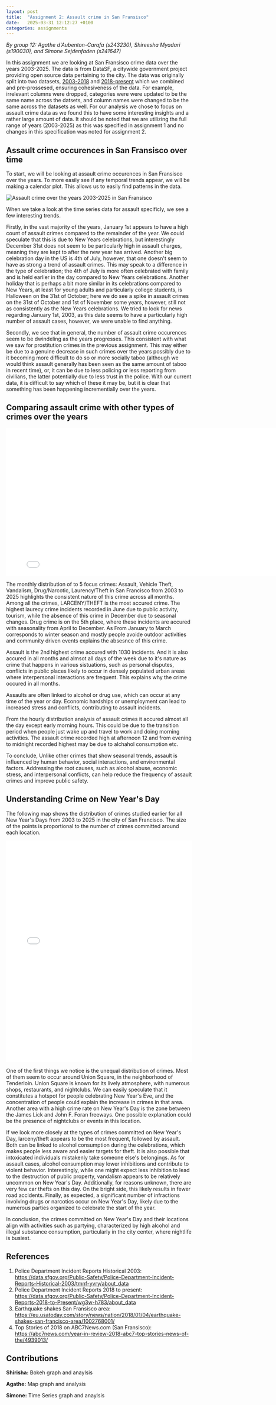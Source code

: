 ```yaml
---
layout: post
title:  "Assignment 2: Assault crime in San Fransisco"
date:   2025-03-31 12:12:27 +0100
categories: assignments
---
```

_By group 12: Agathe d'Aubenton-Carafa (s243230), Shireesha Myadari (s190030), and Simone Sejdenfaden (s241647)_


In this assignment we are looking at San Fransisco crime data over the years 2003-2025. The data is from DataSF, a citywide government project providing open source data pertaining to the city. The data was originally split into two datasets, [2003-2018](https://data.sfgov.org/Public-Safety/Police-Department-Incident-Reports-Historical-2003/tmnf-yvry/about_data) and [2018-present](https://data.sfgov.org/Public-Safety/Police-Department-Incident-Reports-2018-to-Present/wg3w-h783/about_data) which we combined and pre-prossesed, ensuring cohesiveness of the data. For example, irrelevant columns were dropped, categories were were updated to be the same name across the datsets, and column names were changed to be the same across the datasets as well. For our analysis we chose to focus on assault crime data as we found this to have some interesting insights and a rather large amount of data. It should be noted that we are utilizing the full range of years (2003-2025) as this was specified in assignment 1 and no changes in this specification was noted for assignment 2.

## Assault crime occurences in San Fransisco over time
To start, we will be looking at assault crime occurences in San Fransisco over the years. To more easily see if any temporal trends appear, we will be making a calendar plot. This allows us to easily find patterns in the data.

![Assault crime over the years 2003-2025 in San Fransisco](/assets/calplot-assignment2-5.png)

When we take a look at the time series data for assault specificly, we see a few interesting trends.

Firstly, in the vast majority of the years, January 1st appears to have a high count of assault crimes compared to the remainder of the year. We could speculate that this is due to New Years celebrations, but interestingly December 31st does not seem to be particularly high in assault charges, meaning they are kept to after the new year has arrived. Another big celebration day in the US is 4th of July, however, that one doesn't seem to have as strong a trend of assault crimes. This may speak to a difference in the type of celebration; the 4th of July is more often celebrated with family and is held earlier in the day compared to New Years celebrations. Another holiday that is perhaps a bit more similar in its celebrations compared to New Years, at least for young adults and particularly college students, is Halloween on the 31st of October; here we do see a spike in assault crimes on the 31st of October and 1st of November some years, however, still not as consistently as the New Years celebrations. We tried to look for news regarding January 1st, 2003, as this date seems to have a particularly high number of assault cases, however, we were unable to find anything.

Secondly, we see that in general, the number of assault crime occurences seem to be dwindeling as the years progresses. This consistent with what we saw for prostitution crimes in the previous assignment. This may either be due to a genuine decrease in such crimes over the years possibly due to it becoming more difficult to do so or more socially taboo (although we would think assault generally has been seen as the same amount of taboo in recent time), or, it can be due to less policing or less reporting from civilians, the latter potentially due to less trust in the police. With our current data, it is difficult to say which of these it may be, but it is clear that something has been happening incrementially over the years.

## Comparing assault crime with other types of crimes over the years

<iframe src="/assets/bokeh_plot_monthly-2.html" width="800" height="400" frameborder="0"></iframe>

The monthly distribution of to 5 focus crimes: Assault, Vehicle Theft, Vandalism, Drug/Narcotic, Laurency/Theft in San Francisco from 2003 to 2025 highlights the consistent nature of this crime across all months. Among all the crimes, LARCENY/THEFT is the most accured crime. The highest laurecy crime incidents recorded in June due to public activity, tourism, while the absence of this crime in December due to seasonal changes.
Drug crime is on the 5th place, where these incidents are accured with seasonality from April to December.
As From January to March corresponds to winter season and mostly people avoide outdoor activities and community driven events explains the absesnce of this crime.

Assault is the 2nd highest crime accured  with 1030 incidents. And it is also accured in all months and almsot all days of the week due to it's nature as crime that happens in various sistuations, such as personal disputes, conflicts in public places likely to occur in densely populated urban areas where interpersonal interactions are frequent. This explains why the crime occured in all months.

Assaults are often linked to alcohol or drug use, which can occur at any time of the year or day. Economic hardships or unemployment can lead to increased stress and conflicts, contributing to assault incidents.

From the hourly distribution analysis of assault crimes it accured almost all the day except early morning hours. This could be due to the transition period when people just wake up and travel to work and doing morning activities. The assault crime recorded high at afternoon 12 and from evening to midnight recorded highest may be due to alchahol consumption etc.
 
To conclude, Unlike other crimes that show seasonal trends, assault is influenced by human behavior, social interactions, and environmental factors. Addressing the root causes, such as alcohol abuse, economic stress, and interpersonal conflicts, can help reduce the frequency of assault crimes and improve public safety.

## Understanding Crime on New Year's Day

The following map shows the distribution of crimes studied earlier for all New Year's Days from 2003 to 2025 in the city of San Francisco. The size of the points is proportional to the number of crimes committed around each location.

<iframe src="/assets/crime_map.html" width="100%" height="600px" style="border:none;"></iframe>


One of the first things we notice is the unequal distribution of crimes. Most of them seem to occur around Union Square, in the neighborhood of Tenderloin. Union Square is known for its lively atmosphere, with numerous shops, restaurants, and nightclubs. We can easily speculate that it constitutes a hotspot for people celebrating New Year's Eve, and the concentration of people could explain the increase in crimes in that area. Another area with a high crime rate on New Year's Day is the zone between the James Lick and John F. Foran freeways. One possible explanation could be the presence of nightclubs or events in this location.

If we look more closely at the types of crimes committed on New Year's Day, larceny/theft appears to be the most frequent, followed by assault. Both can be linked to alcohol consumption during the celebrations, which makes people less aware and easier targets for theft. It is also possible that intoxicated individuals mistakenly take someone else's belongings. As for assault cases, alcohol consumption may lower inhibitions and contribute to violent behavior. Interestingly, while one might expect less inhibition to lead to the destruction of public property, vandalism appears to be relatively uncommon on New Year's Day. Additionally, for reasons unknown, there are very few car thefts on this day. On the bright side, this likely results in fewer road accidents. Finally, as expected, a significant number of infractions involving drugs or narcotics occur on New Year's Day, likely due to the numerous parties organized to celebrate the start of the year.

In conclusion, the crimes committed on New Year's Day and their locations align with activities such as partying, characterized by high alcohol and illegal substance consumption, particularly in the city center, where nightlife is busiest.

## References
1. Police Department Incident Reports Historical 2003: https://data.sfgov.org/Public-Safety/Police-Department-Incident-Reports-Historical-2003/tmnf-yvry/about_data
2. Police Department Incident Reports 2018 to present: https://data.sfgov.org/Public-Safety/Police-Department-Incident-Reports-2018-to-Present/wg3w-h783/about_data
3. Earthquake shakes San Fransisco area: https://eu.usatoday.com/story/news/nation/2018/01/04/earthquake-shakes-san-francisco-area/1002768001/ 
4. Top Stories of 2018 on ABC7News.com (San Fransisco): https://abc7news.com/year-in-review-2018-abc7-top-stories-news-of-the/4939013/ 

## Contributions
__Shirisha:__ Bokeh graph and anaylsis

__Agathe:__ Map graph and analysis

__Simone:__ Time Series graph and anaylsis